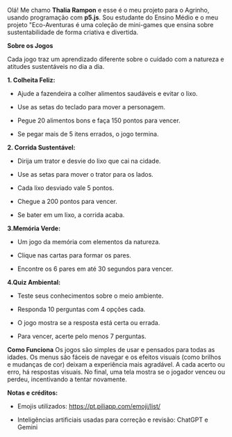 Olá! Me chamo **Thalia Rampon** e esse é o meu projeto para o Agrinho, usando programação com **p5.js**.
Sou estudante do Ensino Médio e o meu projeto "Eco-Aventuras é uma coleção de mini-games que ensina sobre sustentabilidade de forma criativa e divertida.



**Sobre os Jogos**

Cada jogo traz um aprendizado diferente sobre o cuidado com a natureza e atitudes sustentáveis no dia a dia.


**1. Colheita Feliz:**
* Ajude a fazendeira a colher alimentos saudáveis e evitar o lixo.

* Use as setas do teclado para mover a personagem.

* Pegue 20 alimentos bons e faça 150 pontos para vencer.

* Se pegar mais de 5 itens errados, o jogo termina.



**2. Corrida Sustentável:**
* Dirija um trator e desvie do lixo que cai na cidade.

* Use as setas para mover o trator para os lados.

* Cada lixo desviado vale 5 pontos.

* Chegue a 200 pontos para vencer.

* Se bater em um lixo, a corrida acaba.



**3.Memória Verde:**
* Um jogo da memória com elementos da natureza.

* Clique nas cartas para formar os pares.

* Encontre os 6 pares em até 30 segundos para vencer.

  

**4.Quiz Ambiental:**
* Teste seus conhecimentos sobre o meio ambiente.

* Responda 10 perguntas com 4 opções cada.

* O jogo mostra se a resposta está certa ou errada.

* Para vencer, acerte pelo menos 7 perguntas.

  

**Como Funciona**
Os jogos são simples de usar e pensados para todas as idades. Os menus são fáceis de navegar e os efeitos visuais (como brilhos e mudanças de cor) deixam a experiência mais agradável. A cada acerto ou erro, há respostas visuais. No final, uma tela mostra se o jogador venceu ou perdeu, incentivando a tentar novamente.


**Notas e créditos:**
* Emojis utilizados: 
https://pt.piliapp.com/emoji/list/ 

* Inteligências artificiais usadas para correção e revisão:
ChatGPT e Gemini

